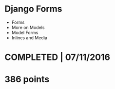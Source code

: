# Django Forms
- Forms
- More on Models 
- Model Forms
- Inlines and Media 

# COMPLETED | 07/11/2016
# 386 points
